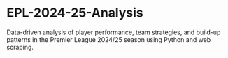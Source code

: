 # EPL-2024-25-Analysis
Data-driven analysis of player performance, team strategies, and build-up patterns in the Premier League 2024/25 season using Python and web scraping.
